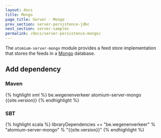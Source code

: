 ```yaml
---
layout: docs
title: Mongo
page_title: Server - Mongo
prev_section: server-persistence-jdbc
next_section: server-samples
permalink: /docs/server-persistence-mongo/
---
```


The `atomium-server-mongo` module provides a feed store implementation that stores the feeds in a [Mongo](http://www.mongodb.org/) database.

## Add dependency

### Maven

{% highlight xml %}
<dependency>
    <groupId>be.wegenenverkeer</groupId>
    <artifactId>atomium-server-mongo</artifactId>
    <version>{{site.version}}</version>
</dependency>
{% endhighlight %}

### SBT

{% highlight scala %}
libraryDependencies += "be.wegenenverkeer" % "atomium-server-mongo" % "{{site.version}}"
{% endhighlight %}
